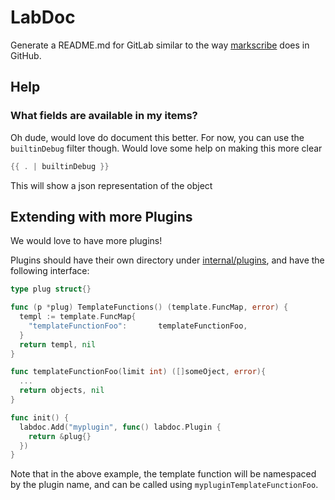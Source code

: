# LabDoc

Generate a README.md for GitLab similar to the way
[markscribe](https://github.com/muesli/markscribe) does in GitHub.

## Help

### What fields are available in my items?

Oh dude, would love do document this better. For now, you can use the
`builtinDebug` filter though. Would love some help on making this more clear

```go
{{ . | builtinDebug }}
```

This will show a json representation of the object

## Extending with more Plugins

We would love to have more plugins!

Plugins should have their own directory under [internal/plugins](internal/plugins), and have the following interface:

```go
type plug struct{}

func (p *plug) TemplateFunctions() (template.FuncMap, error) {
  templ := template.FuncMap{
    "templateFunctionFoo":       templateFunctionFoo,
  }
  return templ, nil
}

func templateFunctionFoo(limit int) ([]someOject, error){
  ...
  return objects, nil
}

func init() {
  labdoc.Add("myplugin", func() labdoc.Plugin {
    return &plug{}
  })
}
```

Note that in the above example, the template function will be namespaced by the
plugin name, and can be called using `mypluginTemplateFunctionFoo`.
